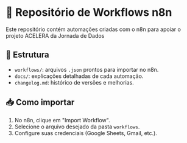 # 🚀 Repositório de Workflows n8n

Este repositório contém automações criadas com o n8n para apoiar o projeto ACELERA da Jornada de Dados
## 📂 Estrutura

- `workflows/`: arquivos `.json` prontos para importar no n8n.
- `docs/`: explicações detalhadas de cada automação.
- `changelog.md`: histórico de versões e melhorias.

## 📥 Como importar

1. No n8n, clique em "Import Workflow".
2. Selecione o arquivo desejado da pasta `workflows`.
3. Configure suas credenciais (Google Sheets, Gmail, etc.).
